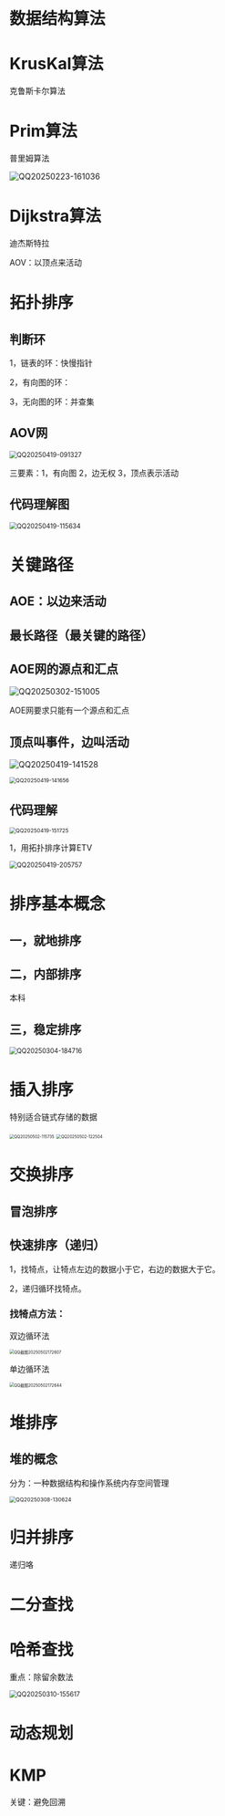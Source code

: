# 数据结构算法

# KrusKal算法

克鲁斯卡尔算法

# Prim算法

普里姆算法

![QQ20250223-161036](https://gitee.com/YUCHI---yu/picture/raw/master/img/202502231610405.png)

# Dijkstra算法

迪杰斯特拉

AOV：以顶点来活动

# 拓扑排序

## 判断环

1，链表的环：快慢指针

2，有向图的环：

3，无向图的环：并查集

## AOV网

<img src="https://gitee.com/YUCHI---yu/picture/raw/master/img/202504190913146.png" alt="QQ20250419-091327" style="zoom: 80%;" />

三要素：1，有向图  2，边无权  3，顶点表示活动

## 代码理解图

<img src="https://gitee.com/YUCHI---yu/picture/raw/master/img/202504191156504.png" alt="QQ20250419-115634" style="zoom: 80%;" />

# 关键路径

## AOE：以边来活动



## 最长路径（最关键的路径）



## AOE网的源点和汇点

![QQ20250302-151005](https://gitee.com/YUCHI---yu/picture/raw/master/img/202503021510210.png)

AOE网要求只能有一个源点和汇点



## 顶点叫事件，边叫活动

![QQ20250419-141528](https://gitee.com/YUCHI---yu/picture/raw/master/img/202504191415868.png)

<img src="https://gitee.com/YUCHI---yu/picture/raw/master/img/202504191417658.png" alt="QQ20250419-141656" style="zoom:67%;" />

## 代码理解

<img src="https://gitee.com/YUCHI---yu/picture/raw/master/img/202504191517548.png" alt="QQ20250419-151725" style="zoom:67%;" />

1，用拓扑排序计算ETV

<img src="https://gitee.com/YUCHI---yu/picture/raw/master/img/202504192058721.png" alt="QQ20250419-205757" style="zoom: 80%;" />





# 排序基本概念

## 一，就地排序

## 二，内部排序

本科

## 三，稳定排序

<img src="https://gitee.com/YUCHI---yu/picture/raw/master/img/202503041847835.png" alt="QQ20250304-184716" style="zoom: 80%;" />

# 插入排序

特别适合链式存储的数据

<img src="https://gitee.com/YUCHI---yu/picture/raw/master/img/202505021157494.png" alt="QQ20250502-115735" style="zoom:50%;" />

<img src="https://gitee.com/YUCHI---yu/picture/raw/master/img/202505021225698.png" alt="QQ20250502-122504" style="zoom:50%;" />

# 交换排序

## 冒泡排序



## 快速排序（递归）

1，找犄点，让犄点左边的数据小于它，右边的数据大于它。

2，递归循环找犄点。

### 找犄点方法：

双边循环法

<img src="https://gitee.com/YUCHI---yu/picture/raw/master/img/202505021726452.png" alt="QQ截图20250502172607" style="zoom:50%;" />

单边循环法

<img src="https://gitee.com/YUCHI---yu/picture/raw/master/img/202505021726737.png" alt="QQ截图20250502172644" style="zoom:50%;" />

# 堆排序

## 堆的概念

分为：一种数据结构和操作系统内存空间管理

<img src="https://gitee.com/YUCHI---yu/picture/raw/master/img/202503081306082.png" alt="QQ20250308-130624" style="zoom: 67%;" />

# 归并排序

递归咯

# 二分查找



# 哈希查找

重点：除留余数法

<img src="https://gitee.com/YUCHI---yu/picture/raw/master/img/202503101556864.png" alt="QQ20250310-155617" style="zoom: 80%;" />

# 动态规划

# KMP

关键：避免回溯













